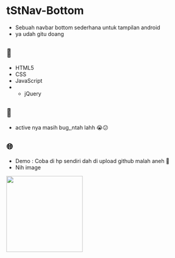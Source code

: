# tStNav-Bottom
* Sebuah navbar bottom sederhana untuk tampilan android 
* ya udah gitu doang

## 📝
* HTML5
* CSS
* JavaScript
* * jQuery
## 💙
* active nya masih bug,,ntah lahh 😭😕

## 🌐
* Demo : Coba di hp sendiri dah di upload github malah aneh 🙂
* Nih image
<img src="1.jpg" alt="" width="200px">
